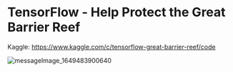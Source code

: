 # TensorFlow - Help Protect the Great Barrier Reef
Kaggle: https://www.kaggle.com/c/tensorflow-great-barrier-reef/code


![messageImage_1649483900640](https://user-images.githubusercontent.com/61376701/162558763-4f631724-2157-49cb-9f2c-16fc3798eeed.jpg)
